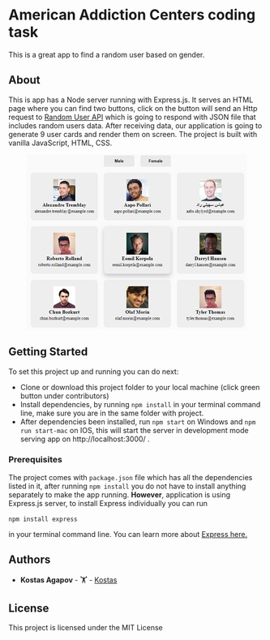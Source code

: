 # American Addiction Centers coding task

This is a great app to find a random user based on gender.

## About

This is app has a Node server running with Express.js. It serves an HTML page where you can find two buttons, click on the button will send an Http request to [Random User API](https://randomuser.me/) which is going to respond with JSON file that includes random users data. After receiving data, our application is going to generate 9 user cards and render them on screen. The project is built with vanilla JavaScript, HTML, CSS.

<p align="center">
  <img src="https://github.com/konstagap/AAC-coding-task/blob/master/acc.jpg?raw=true">
</p>

## Getting Started

To set this project up and running you can do next:

- Clone or download this project folder to your local machine (click green button under contributors)
- Install dependencies, by running `npm install` in your terminal command line, make sure you are in the same folder with project.
- After dependencies been installed, run `npm start` on Windows and `npm run start-mac` on IOS, this will start the server in development mode serving app on http://localhost:3000/ .

### Prerequisites

The project comes with `package.json` file which has all the dependencies listed in it, after running `npm install` you do not have to install anything separately to make the app running. **However**, application is using Express.js server, to install Express individually you can run

```
npm install express
```

in your terminal command line.
You can learn more about [Express here.](https://expressjs.com/)

## Authors

- **Kostas Agapov** - 🏋️ - [Kostas](https://github.com/konstagap)

## License

This project is licensed under the MIT License
